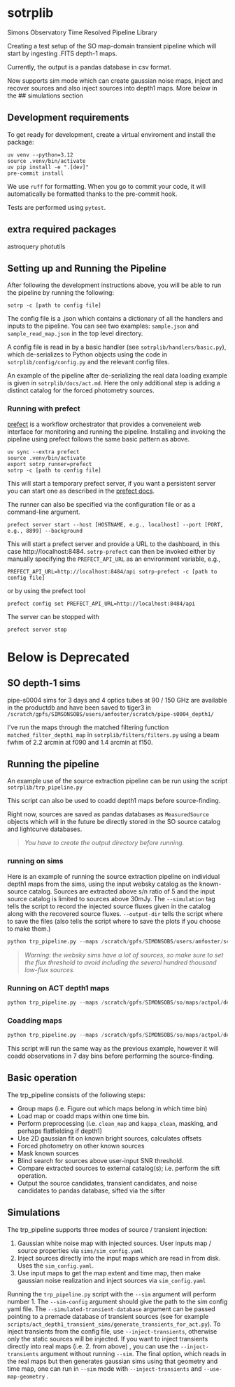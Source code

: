 # sotrplib
Simons Observatory Time Resolved Pipeline Library

Creating a test setup of the SO map-domain transient pipeline which will start by ingesting .FITS depth-1 maps.

Currently, the output is a pandas database in csv format.

Now supports sim mode which can create gaussian noise maps, inject and recover sources and also inject sources into depth1 maps.
More below  in the ## simulations section

## Development requirements

To get ready for development, create a virtual enviroment and install the package:
```
uv venv --python=3.12
source .venv/bin/activate
uv pip install -e ".[dev]"
pre-commit install
```
We use `ruff` for formatting. When you go to commit your code, it will automatically be 
formatted thanks to the pre-commit hook.

Tests are performed using `pytest`.

## extra required packages

astroquery
photutils



## Setting up and Running the Pipeline

After following the development instructions above, you will be able to run the pipeline by running the following:

`sotrp -c [path to config file]`

The config file is a .json which contains a dictionary of all the handlers and inputs to the pipeline. 
You can see two examples: `sample.json` and `sample_read_map.json` in the top level directory.

A config file is read in by a basic handler (see `sotrplib/handlers/basic.py`), which de-serializes to Python objects using the
code in `sotrplib/config/config.py` and the relevant config files.

An example of the pipeline after de-serializing the real data loading example is given in `sotrplib/docs/act.md`. Here the only 
additional step is adding a distinct catalog for the forced photometry sources.

### Running with prefect

[prefect](https://docs.prefect.io/v3/get-started) is a workflow orchestrator that provides a conveneient web interface for monitoring and running the pipeline.
Installing and invoking the pipeline using prefect follows the same basic pattern as above.

```console
uv sync --extra prefect
source .venv/bin/activate
export sotrp_runner=prefect
sotrp -c [path to config file]
```

This will start a temporary prefect server, if you want a persistent server you can start one as described in the [prefect docs](https://docs.prefect.io/v3/get-started/quickstart#open-source).

The runner can also be specified via the configuration file or as a command-line argument.

```console
prefect server start --host [HOSTNAME, e.g., localhost] --port [PORT, e.g., 8899] --background
```

This will start a prefect server and provide a URL to the dashboard, in this case http://localhost:8484.
`sotrp-prefect` can then be invoked either by manually specifying the `PREFECT_API_URL` as an environment variable, e.g.,

```console
PREFECT_API_URL=http://localhost:8484/api sotrp-prefect -c [path to config file]
```

or by using the prefect tool

```console
prefect config set PREFECT_API_URL=http://localhost:8484/api
```

The server can be stopped with

```console
prefect server stop
```

# Below is Deprecated

## SO depth-1 sims 
pipe-s0004 sims for 3 days and 4 optics tubes at 90 / 150 GHz are available in the productdb and have been saved to tiger3 in 
`/scratch/gpfs/SIMSONSOBS/users/amfoster/scratch/pipe-s0004_depth1/`

I've run the maps through the matched filtering function `matched_filter_depth1_map` in `sotrplib/filters/filters.py` using a beam fwhm of 2.2 arcmin at f090 and 1.4 arcmin at f150.

## Running the pipeline
An example use of the source extraction pipeline can be run using the script `sotrplib/trp_pipeline.py`

This script can also be used to coadd depth1 maps before source-finding.

Right now, sources are saved as pandas databases as `MeasuredSource` objects which will in the future be directly stored in the SO source catalog and lightcurve databases.

> *You have to create the output directory before running.*

### running on sims

Here is an example of running the source extraction pipeline on individual depth1 maps from the sims, using the input websky catalog as the known-source catalog.
Sources are extracted above s/n ratio of 5 and the input source catalog is limited to sources above 30mJy.
The `--simulation` tag tells the script to record the injected source fluxes given in the catalog along with the recovered source fluxes.
`--output-dir` tells the script where to save the files (also tells the script where to save the plots if you choose to make them.)

```py
python trp_pipeline.py --maps /scratch/gpfs/SIMONSOBS/users/amfoster/scratch/pipe-s0004_depth1/1696*/depth1*rho.fits --output-dir /scratch/gpfs/SIMONSOBS/users/[youruser]/scratch/pipe-s0004_depth1_extracted_sources/ -s 5 --verbose --source-catalog /scratch/gpfs/SIMONSOBS/users/amfoster/so/pipe-s0004_depth1_sims/websky_cat_100_1mJy.csv --flux-threshold 0.03 --simulation
```

> *Warning: the websky sims have a lot of sources, so make sure to set the flux threshold to avoid including the several hundred thousand low-flux sources.*

### Running on ACT depth1 maps

```py
python trp_pipeline.py --maps /scratch/gpfs/SIMONSOBS/so/maps/actpol/depth1/15873/*rho.fits --output-dir /scratch/gpfs/SIMONSOBS/users/[youruser]/scratch/act_depth1_extracted_sources/ -s 5 --verbose --source-catalog /scratch/gpfs/SIMONSOBS/users/amfoster/depth1_act_maps/inputs/PS_S19_f090_2pass_optimalCatalog.fits
```

### Coadding maps

```py
python trp_pipeline.py --maps /scratch/gpfs/SIMONSOBS/so/maps/actpol/depth1/158*/*rho.fits --output-dir /scratch/gpfs/SIMONSOBS/users/[youruser]/scratch/act_depth1_extracted_sources/ -s 5 --verbose --source-catalog /scratch/gpfs/SIMONSOBS/users/amfoster/depth1_act_maps/inputs/PS_S19_f090_2pass_optimalCatalog.fits --coadd-n-days 7
```

This script will run the same way as the previous example, however it will coadd observations in 7 day bins before performing the source-finding. 

## Basic operation

The trp_pipeline consists of the following steps:

- Group maps (i.e. Figure out which maps belong in which time bin)
- Load map or coadd maps within one time bin.
- Perform preprocessing (i.e. `clean_map` and `kappa_clean`, masking, and perhaps flatfielding if depth1)
- Use 2D gaussian fit on known bright sources, calculates offsets
- Forced photometry on other known sources
- Mask known sources
- Blind search for sources above user-input SNR threshold.
- Compare extracted sources to external catalog(s); i.e. perform the sift operation.
- Output the source candidates, transient candidates, and noise candidates to pandas database, sifted via the sifter


## Simulations

The trp_pipeline supports three modes of source / transient injection:

1. Gaussian white noise map with injected sources. User inputs map / source properties via `sims/sim_config.yaml`
2. Inject sources directly into the input maps which are read in from disk. Uses the `sim_config.yaml`.
3. Use input maps to get the map extent and time map, then make gaussian noise realization and inject sources via `sim_config.yaml`

Running the `trp_pipeline.py` script with the `--sim` argument will perform number 1. The `--sim-config` argument should give the path to the sim config yaml file.
The `--simulated-transient-database` argument can be passed pointing to a premade database of transient sources (see for example `scripts/act_depth1_transient_sims/generate_transients_for_act.py`).
To inject transients from the config file, use `--inject-transients`, otherwise only the static sources will be injected.
If you want to inject transients directly into real maps (i.e. 2. from above) , you can use the `--inject-transients` argument without running `--sim`.
The final option, which reads in the real maps but then generates gaussian sims using that geometry and time map, one can run in `--sim` mode with `--inject-transients`  and `--use-map-geometry` .
